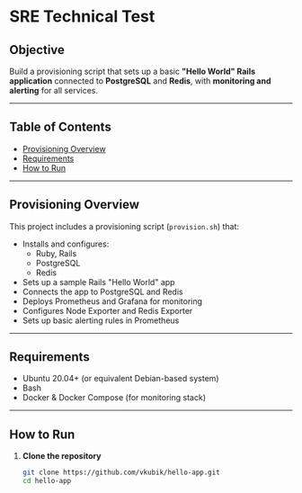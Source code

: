 # SRE Technical Test

## Objective

Build a provisioning script that sets up a basic **"Hello World" Rails application** connected to **PostgreSQL** and **Redis**, with **monitoring and alerting** for all services.

---

## Table of Contents

- [Provisioning Overview](#provisioning-overview)
- [Requirements](#requirements)
- [How to Run](#how-to-run)

---

## Provisioning Overview

This project includes a provisioning script (`provision.sh`) that:

- Installs and configures:
  - Ruby, Rails
  - PostgreSQL
  - Redis
- Sets up a sample Rails "Hello World" app
- Connects the app to PostgreSQL and Redis
- Deploys Prometheus and Grafana for monitoring
- Configures Node Exporter and Redis Exporter
- Sets up basic alerting rules in Prometheus

---

## Requirements

- Ubuntu 20.04+ (or equivalent Debian-based system)
- Bash
- Docker & Docker Compose (for monitoring stack)

---

## How to Run

1. **Clone the repository**

   ```bash
   git clone https://github.com/vkubik/hello-app.git
   cd hello-app
